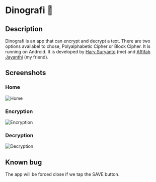 # Dinografi 🔐
## Description
Dinografi is an app that can encrypt and decrypt a text. There are two options availabel to chose, Polyalphabetic Cipher or Block Cipher. It is running on Android. It is developed by [Hary Suryanto](https://www.instagram.com/harysuryanto_) (me) and [Affifah Jayanthi](https://www.instagram.com/affifah.jynthi) (my friend).

## Screenshots
### Home
![Home](https://i.ibb.co/kBF0X18/home.jpg)

### Encryption
![Encryption](https://i.ibb.co/TLnGS4f/enc.jpg)

### Decryption
![Decryption](https://i.ibb.co/37K5wcs/dec.jpg)

## Known bug
The app will be forced close if we tap the SAVE button.
